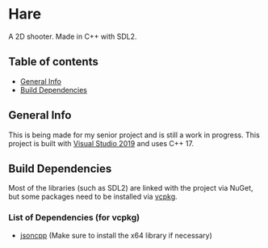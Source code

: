 # Hare
 A 2D shooter. Made in C++ with SDL2.

## Table of contents
* [General Info](#general-info)
* [Build Dependencies](#build-dependencies)

## General Info
 This is being made for my senior project and is still a work in progress.
 This project is built with [Visual Studio 2019](https://visualstudio.microsoft.com/vs/) and uses C++ 17.

## Build Dependencies
 Most of the libraries (such as SDL2) are linked with the project via NuGet, but some packages need to be installed via [vcpkg](https://github.com/Microsoft/vcpkg/).
### List of Dependencies (for vcpkg)
* [jsoncpp](https://github.com/open-source-parsers/jsoncpp) (Make sure to install the x64 library if necessary)
